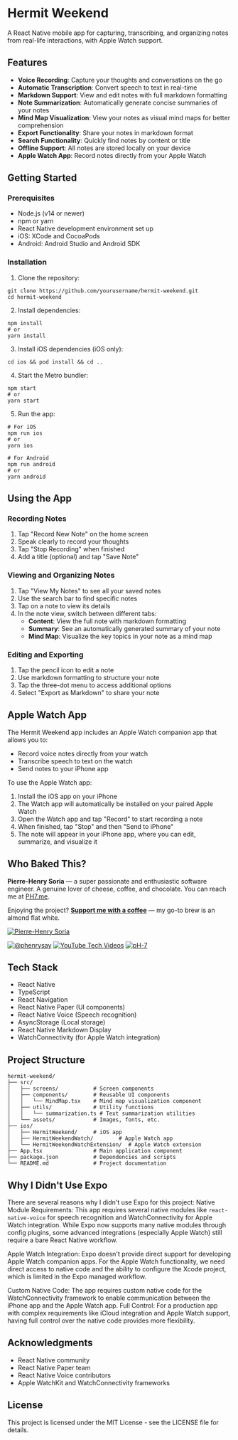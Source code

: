 # Hermit Weekend

A React Native mobile app for capturing, transcribing, and organizing notes from real-life interactions, with Apple Watch support.

## Features

- **Voice Recording**: Capture your thoughts and conversations on the go
- **Automatic Transcription**: Convert speech to text in real-time
- **Markdown Support**: View and edit notes with full markdown formatting
- **Note Summarization**: Automatically generate concise summaries of your notes
- **Mind Map Visualization**: View your notes as visual mind maps for better comprehension
- **Export Functionality**: Share your notes in markdown format
- **Search Functionality**: Quickly find notes by content or title
- **Offline Support**: All notes are stored locally on your device
- **Apple Watch App**: Record notes directly from your Apple Watch

## Getting Started

### Prerequisites

- Node.js (v14 or newer)
- npm or yarn
- React Native development environment set up
- iOS: XCode and CocoaPods
- Android: Android Studio and Android SDK

### Installation

1. Clone the repository:
```
git clone https://github.com/yourusername/hermit-weekend.git
cd hermit-weekend
```

2. Install dependencies:
```
npm install
# or
yarn install
```

3. Install iOS dependencies (iOS only):
```
cd ios && pod install && cd ..
```

4. Start the Metro bundler:
```
npm start
# or
yarn start
```

5. Run the app:
```
# For iOS
npm run ios
# or
yarn ios

# For Android
npm run android
# or
yarn android
```

## Using the App

### Recording Notes

1. Tap "Record New Note" on the home screen
2. Speak clearly to record your thoughts
3. Tap "Stop Recording" when finished
4. Add a title (optional) and tap "Save Note"

### Viewing and Organizing Notes

1. Tap "View My Notes" to see all your saved notes
2. Use the search bar to find specific notes
3. Tap on a note to view its details
4. In the note view, switch between different tabs:
   - **Content**: View the full note with markdown formatting
   - **Summary**: See an automatically generated summary of your note
   - **Mind Map**: Visualize the key topics in your note as a mind map

### Editing and Exporting

1. Tap the pencil icon to edit a note
2. Use markdown formatting to structure your note
3. Tap the three-dot menu to access additional options
4. Select "Export as Markdown" to share your note

## Apple Watch App

The Hermit Weekend app includes an Apple Watch companion app that allows you to:

- Record voice notes directly from your watch
- Transcribe speech to text on the watch
- Send notes to your iPhone app

To use the Apple Watch app:

1. Install the iOS app on your iPhone
2. The Watch app will automatically be installed on your paired Apple Watch
3. Open the Watch app and tap "Record" to start recording a note
4. When finished, tap "Stop" and then "Send to iPhone"
5. The note will appear in your iPhone app, where you can edit, summarize, and visualize it

## Who Baked This?

**Pierre-Henry Soria** — a super passionate and enthusiastic software engineer.
A genuine lover of cheese, coffee, and chocolate.
You can reach me at [PH7.me](https://PH7.me).

Enjoying the project? **[Support me with a coffee](https://ko-fi.com/phenry)** — my go-to brew is an almond flat white.

[![Pierre-Henry Soria](https://s.gravatar.com/avatar/a210fe61253c43c869d71eaed0e90149?s=200)](https://ph7.me "Pierre-Henry Soria’s personal website")

[![@phenrysay][x-icon]](https://x.com/phenrysay "Follow Me on X") [![YouTube Tech Videos][youtube-icon]](https://www.youtube.com/@pH7Programming "My YouTube Tech Channel") [![pH-7][github-icon]](https://github.com/pH-7 "Follow Me on GitHub")


## Tech Stack

- React Native
- TypeScript
- React Navigation
- React Native Paper (UI components)
- React Native Voice (Speech recognition)
- AsyncStorage (Local storage)
- React Native Markdown Display
- WatchConnectivity (for Apple Watch integration)

## Project Structure

```
hermit-weekend/
├── src/
│   ├── screens/           # Screen components
│   ├── components/        # Reusable UI components
│   │   └── MindMap.tsx    # Mind map visualization component
│   ├── utils/             # Utility functions
│   │   └── summarization.ts # Text summarization utilities
│   └── assets/            # Images, fonts, etc.
├── ios/
│   ├── HermitWeekend/     # iOS app
│   ├── HermitWeekendWatch/        # Apple Watch app
│   └── HermitWeekendWatchExtension/  # Apple Watch extension
├── App.tsx                # Main application component
├── package.json           # Dependencies and scripts
└── README.md              # Project documentation
```

## Why I Didn't Use Expo
There are several reasons why I didn't use Expo for this project:
Native Module Requirements: This app requires several native modules like `react-native-voice` for speech recognition and WatchConnectivity for Apple Watch integration. While Expo now supports many native modules through config plugins, some advanced integrations (especially Apple Watch) still require a bare React Native workflow.


Apple Watch Integration: Expo doesn't provide direct support for developing Apple Watch companion apps. For the Apple Watch functionality, we need direct access to native code and the ability to configure the Xcode project, which is limited in the Expo managed workflow.


Custom Native Code: The app requires custom native code for the WatchConnectivity framework to enable communication between the iPhone app and the Apple Watch app.
Full Control: For a production app with complex requirements like iCloud integration and Apple Watch support, having full control over the native code provides more flexibility.


## Acknowledgments

- React Native community
- React Native Paper team
- React Native Voice contributors
- Apple WatchKit and WatchConnectivity frameworks


## License

This project is licensed under the MIT License - see the LICENSE file for details.


<!-- GitHub's Markdown reference links -->
[x-icon]: https://img.shields.io/badge/x-000000?style=for-the-badge&logo=x
[youtube-icon]: https://img.shields.io/badge/YouTube-FF0000?style=for-the-badge&logo=youtube&logoColor=white
[github-icon]: https://img.shields.io/badge/GitHub-100000?style=for-the-badge&logo=github&logoColor=white
